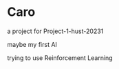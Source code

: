 # Caro
a project for Project-1-hust-20231

maybe my first AI

trying to use Reinforcement Learning 
